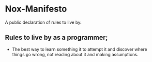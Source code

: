 # Nox-Manifesto
A public declaration of rules to live by.


## Rules to live by as a programmer;
- The best way to learn something it to attempt it and discover where things go wrong, not reading about it and making assumptions.